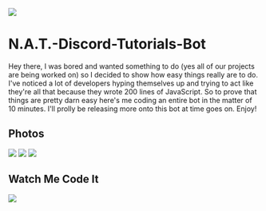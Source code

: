 ![](https://cdn.discordapp.com/attachments/704766365353115698/869334625934254120/1627234618120.png)

# N.A.T.-Discord-Tutorials-Bot
Hey there, I was bored and wanted something to do (yes all of our projects are being worked on) so I decided to show how easy things really are to do. I've noticed a lot of developers hyping themselves up and trying to act like they're all that because they wrote 200 lines of JavaScript. So to prove that things are pretty darn easy here's me coding an entire bot in the matter of 10 minutes. I'll prolly be releasing more onto this bot at time goes on. Enjoy!

## Photos 
![](https://i.imgur.com/0WaVBhz.png)
![](https://i.imgur.com/NKrXChq.png)
![](https://i.imgur.com/NCucnyL.png)

## Watch Me Code It
[![](https://img.youtube.com/vi/MGHoeDQxeJY/0.jpg)](http://www.youtube.com/watch?v=MGHoeDQxeJY)
